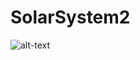 # SolarSystem2
![alt-text](https://github.com/Papeel/SolarSystem2/blob/master/ezgif.com-video-to-gif.gif)
